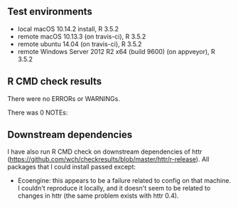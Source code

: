 ## Test environments
* local macOS 10.14.2 install, R 3.5.2
* remote macOS 10.13.3 (on travis-ci), R 3.5.2
* remote ubuntu 14.04 (on travis-ci), R 3.5.2
* remote Windows Server 2012 R2 x64 (build 9600) (on appveyor), R 3.5.2

## R CMD check results
There were no ERRORs or WARNINGs. 

There was 0 NOTEs:

## Downstream dependencies
I have also run R CMD check on downstream dependencies of httr 
(https://github.com/wch/checkresults/blob/master/httr/r-release). 
All packages that I could install passed except:

* Ecoengine: this appears to be a failure related to config on 
  that machine. I couldn't reproduce it locally, and it doesn't 
  seem to be related to changes in httr (the same problem exists 
  with httr 0.4).
